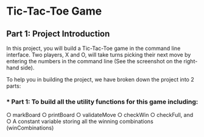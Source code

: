 # Tic-Tac-Toe Game

## Part 1: Project Introduction

In this project, you will build a Tic-Tac-Toe game in the command line interface. Two players, X and O, will take turns picking their next move by entering the numbers in the command line (See the screenshot on the right-hand side).

To help you in building the project, we have broken down the project into 2 parts:

### * Part 1: To build all the utility functions for this game including:

○ markBoard
○ printBoard
○ validateMove
○ checkWin
○ checkFull, and
○ A constant variable storing all the winning combinations
(winCombinations)
